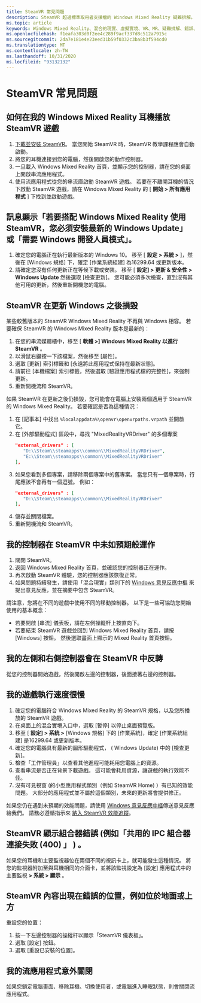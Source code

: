 ```yaml
---
title: SteamVR 常見問題
description: SteamVR 超過標準取用者支援檔的 Windows Mixed Reality 疑難排解。
ms.topic: article
keywords: Windows Mixed Reality、混合的現實、虛擬實境、VR、MR、疑難排解、錯誤、協助、支援、SteamVR
ms.openlocfilehash: f1eafa303d0f2ee4c289f9acf337d8c512a7915c
ms.sourcegitcommit: 2da7e181e4e23eed31b59f0332c3ba8b3f594cd0
ms.translationtype: MT
ms.contentlocale: zh-TW
ms.lasthandoff: 10/31/2020
ms.locfileid: "93132132"
---
```

# <a name="steamvr-faqs"></a>SteamVR 常見問題

## <a name="how-can-i-play-steamvr-games-in-my-windows-mixed-reality-headset"></a>如何在我的 Windows Mixed Reality 耳機播放 SteamVR 遊戲

1. [下載並安裝 SteamVR](https://steamcdn-a.akamaihd.net/client/installer/SteamWindowsMRInstaller.exe)。 當您開始 SteamVR 時，SteamVR 教學課程應會自動啟動。
2. 將您的耳機連接到您的電腦，然後開啟您的動作控制器。
3. 一旦載入 Windows Mixed Reality 首頁，並顯示您的控制器，請在您的桌面上開啟串流應用程式。
4. 使用流應用程式從您的串流庫啟動 SteamVR 遊戲。 若要在不離開耳機的情況下啟動 SteamVR 遊戲，請在 Windows Mixed Reality 的 [ **開始 > 所有應用程式** ] 下找到並啟動遊戲。

## <a name="a-message-says-to-use-steamvr-with-windows-mixed-reality-you-need-to-install-the-latest-windows-update-or-windows-developer-mode-required"></a>訊息顯示「若要搭配 Windows Mixed Reality 使用 SteamVR，您必須安裝最新的 Windows Update」或「需要 Windows 開發人員模式」。

1. 確定您的電腦正在執行最新版本的 Windows 10。 移至 [ **設定 > 系統 >** ]，然後在 [Windows 規格] 下，確定 [作業系統組建] 為16299.64 或更新版本。
2. 請確定您沒有任何更新正在等候下載或安裝。 移至 [ **設定] > 更新 & 安全性 > Windows Update** 然後選取 [檢查更新]。 您可能必須多次檢查，直到沒有其他可用的更新，然後重新開機您的電腦。

## <a name="steamvr-is-crashing-after-updating-windows"></a>SteamVR 在更新 Windows 之後損毀

某些較舊版本的 SteamVR Windows Mixed Reality 不再與 Windows 相容。 若要確保 SteamVR 的 Windows Mixed Reality 版本是最新的：

1. 在您的串流媒體櫃中，移至 [ **軟體 >] Windows Mixed Reality 以進行 SteamVR** 。
2. 以滑鼠右鍵按一下該檔案，然後移至 [屬性]。
3. 選取 [更新] 索引標籤和 [永遠將此應用程式保持在最新狀態]。
4. 請前往 [本機檔案] 索引標籤，然後選取 [驗證應用程式檔的完整性]，來強制更新。
5. 重新開機流和 SteamVR。

如果 SteamVR 在更新之後仍損毀，您可能會在電腦上安裝兩個適用于 SteamVR 的 Windows Mixed Reality。 若要確認是否為這種情況：

1. 在 [記事本] 中找出 ```%localappdata%\openvr\openvrpaths.vrpath``` 並開啟它。
2. 在 [外部驅動程式] 區段中，尋找 "MixedRealityVRDriver" 的多個專案
   ```json
   "external_drivers" : [
      "D:\\Steam\\steamapps\\common\\MixedRealityVRDriver",
      "E:\\Steam\\steamapps\\common\\MixedRealityVRDriver"
   ],
   ```
3. 如果您看到多個專案，請移除兩個專案中的舊專案。 當您只有一個專案時，行尾應該不會再有一個逗號。 例如：
   ```json
   "external_drivers" : [
      "D:\\Steam\\steamapps\\common\\MixedRealityVRDriver"
   ],
   ```
4. 儲存並關閉檔案。
5. 重新開機流和 SteamVR。

## <a name="my-controllers-arent-working-as-expected-in-steamvr"></a>我的控制器在 SteamVR 中未如預期般運作

1. 關閉 SteamVR。
2. 返回 Windows Mixed Reality 首頁，並確認您的控制器正在運作。
3. 再次啟動 SteamVR 體驗，您的控制器應該恢復正常。
4. 如果問題持續發生，請使用「混合現實」類別下的 [Windows 意見反應中樞](https://support.microsoft.com/en-us/help/4021566/windows-10-send-feedback-to-microsoft-with-feedback-hub-app) 來提出意見反應，並在摘要中包含 SteamVR。

請注意，您將在不同的遊戲中使用不同的移動控制器。 以下是一些可協助您開始使用的基本概念：
* 若要開啟 [串流] 儀表板，請在左側操縱杆上按直向下。
* 若要結束 SteamVR 遊戲並回到 Windows Mixed Reality 首頁，請按 [Windows] 按鈕。 然後選取畫面上顯示的 Mixed Reality 首頁按鈕。

## <a name="my-left-and-right-controllers-are-reversed-in-steamvr"></a>我的左側和右側控制器會在 SteamVR 中反轉

從您的控制器開始遊戲，然後開啟左邊的控制器，後面接著右邊的控制器。

## <a name="my-games-are-running-slowly"></a>我的遊戲執行速度很慢

1. 確定您的電腦符合 Windows Mixed Reality 的 SteamVR 規格，以及您所播放的 SteamVR 遊戲。
2. 在桌面上的混合實境入口中，選取 [暫停] 以停止桌面預覽版。
3. 移至 [ **設定] > 系統 >** [Windows 規格] 下的 [作業系統]，確定 [作業系統組建] 是16299.64 或更新版本。
4. 確定您的電腦具有最新的圖形驅動程式， ( Windows Update) 中的 [檢查更新]。
5. 檢查「工作管理員」以查看其他進程可能耗用您電腦上的資源。
6. 查看串流是否正在背景下載遊戲。 這可能會耗用資源，讓遊戲的執行效能不佳。
7. 沒有可見視窗 (的小型應用程式類別（例如 SteamVR Home) ）有已知的效能問題。 大部分的應用程式並不屬於這個類別，未來的更新將會提供修正。

如果您仍在遇到未預期的效能問題，請使用 [Windows 意見反應中樞](https://support.microsoft.com/en-us/help/4021566/windows-10-send-feedback-to-microsoft-with-feedback-hub-app)傳送意見反應給我們。 請務必遵循指示來 [納入 SteamVR 效能追蹤](using-steamvr-with-windows-mixed-reality.md#sharing-feedback-on-steamvr)。

## <a name="steamvr-is-showing-a-compositor-error-for-example-shared-ipc-compositor-connect-failed-400"></a>SteamVR 顯示組合器錯誤 (例如「共用的 IPC 組合器連接失敗 (400) 」 ) 。

如果您的耳機和主要監視器位在兩個不同的視訊卡上，就可能發生這種情況。 將您的監視器附加至與耳機相同的介面卡，並將該監視設定為 [設定] 應用程式中的主要監視 **> 系統 > 顯示** 。

## <a name="steamvr-content-appears-in-the-wrong-place-like-beneath-the-floor-or-above-my-head"></a>SteamVR 內容出現在錯誤的位置，例如位於地面或上方

重設您的位置：

1. 按一下左邊控制器的操縱杆以顯示「SteamVR 儀表板」。
2. 選取 [設定] 按鈕。
3. 選取 [重設已安裝的位置]。

## <a name="my-steam-app-closed-unexpectedly"></a>我的流應用程式意外關閉

如果您鎖定電腦畫面、移除耳機、切換使用者，或電腦進入睡眠狀態，則會關閉流應用程式。
